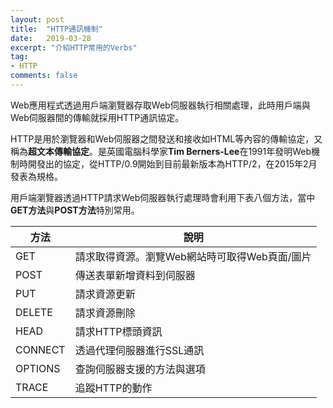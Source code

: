 ```yaml
---
layout: post
title:  "HTTP通訊機制"
date:   2019-03-28
excerpt: "介紹HTTP常用的Verbs"
tag:
- HTTP 
comments: false
---
```


Web應用程式透過用戶端瀏覽器存取Web伺服器執行相關處理，此時用戶端與Web伺服器間的傳輸就採用HTTP通訊協定。  

HTTP是用於瀏覽器和Web伺服器之間發送和接收如HTML等內容的傳輸協定，又稱為**超文本傳輸協定**。是英國電腦科學家**Tim Berners-Lee**在1991年發明Web機制時開發出的協定，從HTTP/0.9開始到目前最新版本為HTTP/2，在2015年2月發表為規格。   

用戶端瀏覽器透過HTTP請求Web伺服器執行處理時會利用下表八個方法，當中**GET方法**與**POST方法**特別常用。

|方法|說明|
|---|---|
|GET|請求取得資源。瀏覽Web網站時可取得Web頁面/圖片   |
|POST|傳送表單新增資料到伺服器|
|PUT|請求資源更新|
|DELETE|請求資源刪除   |
|HEAD|請求HTTP標頭資訊   |
|CONNECT|透過代理伺服器進行SSL通訊   |
|OPTIONS|查詢伺服器支援的方法與選項   |
|TRACE|追蹤HTTP的動作   |


